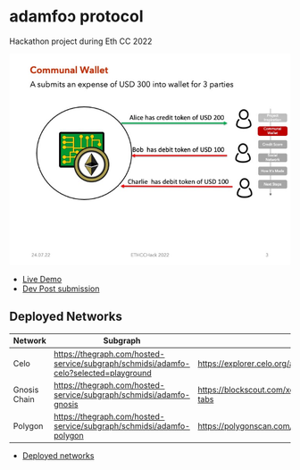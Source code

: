 # adamfoɔ protocol

Hackathon project during Eth CC 2022

![Slide](./original.jpeg)

- [Live Demo](https://www.adamfo.xyz)
- [Dev Post submission](https://devpost.com/software/adamfo-protocol)

## Deployed Networks

| Network      | Subgraph                                                                              | Contract                                                                                                         |
| ------------ | ------------------------------------------------------------------------------------- | ---------------------------------------------------------------------------------------------------------------- |
| Celo         | https://thegraph.com/hosted-service/subgraph/schmidsi/adamfo-celo?selected=playground | https://explorer.celo.org/address/0x327811d200D56cCeb7b3EA241B8434d719bB23aE/transactions                        |
| Gnosis Chain | https://thegraph.com/hosted-service/subgraph/schmidsi/adamfo-gnosis                   | https://blockscout.com/xdai/mainnet/address/0xF28F804060e9D785197CA12C26B46384928fae15/transactions#address-tabs |
| Polygon      | https://thegraph.com/hosted-service/subgraph/schmidsi/adamfo-polygon                  | https://polygonscan.com/address/0xE6EFb17f11d1B1aFFb34bAeb4C228Bd351292c41                                       |

- [Deployed networks](./contracts/networks.json)
